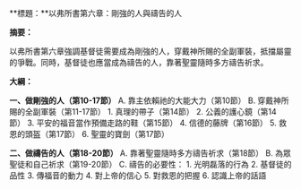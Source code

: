 **標題：**以弗所書第六章：剛強的人與禱告的人

**摘要：**

以弗所書第六章強調基督徒需要成為剛強的人，穿戴神所賜的全副軍裝，抵擋屬靈的爭戰。同時，基督徒也應當成為禱告的人，靠著聖靈隨時多方禱告祈求。

**大綱：**

**一、做剛強的人（第10-17節）**
    A. 靠主依賴祂的大能大力（第10節）
    B. 穿戴神所賜的全副軍裝（第11-17節）
        1. 真理的帶子（第14節）
        2. 公義的護心鏡（第14節）
        3. 平安的福音當作預備走路的鞋（第15節）
        4. 信德的藤牌（第16節）
        5. 救恩的頭盔（第17節）
        6. 聖靈的寶劍（第17節）

**二、做禱告的人（第18-20節）**
    A. 靠著聖靈隨時多方禱告祈求（第18節）
    B. 為眾聖徒和自己祈求（第19-20節）
    C. 禱告的必要性：
        1. 光明磊落的行為
        2. 基督徒的品性
        3. 傳福音的動力
        4. 對上帝的信心
        5. 對救恩的把握
        6. 認識上帝的話語